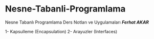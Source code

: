# Nesne-Tabanli-Programlama
Nesne Tabanlı Programlama Ders Notları ve Uygulamaları ***Ferhat AKAR***

1- Kapsulleme (Encapsulation)
2- Arayuzler (Interfaces) 

